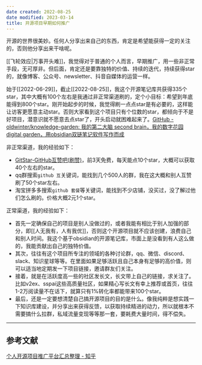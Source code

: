 ```yaml
---
date created: 2022-08-25
date modified: 2023-03-14
title: 开源项目早期如何推广
---
```


开源的世界很美妙。任何人分享出来自己的东西，肯定是希望能获得一定的关注的，否则他分享出来干啥呢。

[[飞轮效应|万事开头难]]，我觉得对于普通的个人而言，早期推广，用一些非正常手段，无可厚非。但后面，肯定还是要靠独特的价值、持续的迭代，持续获得star的，就像博客、公众号、newsletter、抖音自媒体的运营一样。

始于[[2022-06-29]]，截止[[2022-08-25]]，我这个开源笔记库共获得335个star，其中大概有100个左右是我通过非正常渠道刷的，定个小目标：希望到年底能得到800个star。刚开始起步的时候，我觉得刷一点点star是有必要的，这样能让访客更愿意主动star。否则大家看到这个项目只有个位数的star，都倾向于不是好项目，潜意识就不愿意去点star了，开头启动就困难起来了。[GitHub - oldwinter/knowledge-garden: 我的第二大脑 second brain，我的数字花园 digital garden，用obsidian双链笔记软件写作而成](https://github.com/oldwinter/knowledge-garden)

非正常渠道，我的经验如下：

- [GitStar-GitHub互赞吧(刷赞)](https://gitstar.com.cn/)，前3天免费，每天能点10个star，大概可以获取40个左右的star。
- qq群搜索`github 互`关键词，能找到几个500人的群，我在这大概和别人互赞刷了50个star左右。
- 淘宝拼多多搜索`github 套餐`等关键词，能找到不少店铺，没买过，没了解过他们怎么刷的。价格大概2元1个star。

正常渠道，我的经验如下：

- 首先一定确保自己的项目是别人没做过的，或者我能有相比于别人加强的部分，即[[人无我有，人有我优]]，否则这个开源项目就不应该创建，浪费自己和别人时间。我这个基于obsidian的开源笔记库，市面上是没看到有人这么做的，我能贡献出自己的独特价值。
- 其次，往往有这个项目所专注的领域的各种讨论群，qq、微信、discord、slack、知识星球等等。在里面如果足够活跃且自己本身有足够的高价值，则可以适当地定期发一下项目链接，邀请群友们关注。
- 接着，就是在活跃度高一些的社区发长文，长文带上自己的链接，求关注了。比如v2ex、sspai这些高质量社区，如果精心写长文有幸上推荐或首页，往往1-2万阅读量不在话下，就算只有1%转化率都能带来100个star。
- 最后，还是一定要想清楚自己搞开源项目的目的是什么。像我纯粹是想实践一下知识库建设，并分享出来获得反馈，以获取持续精进的动力，所以就根本不需要搞什么拉群，私域流量变现等等那一套，要耗费大量时间，得不偿失。

---

## 参考文献

[个人开源项目推广平台汇总整理 - 知乎](https://zhuanlan.zhihu.com/p/546129741)

